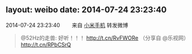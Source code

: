 layout: weibo
date: 2014-07-24 23:23:40
---
<meta name="referrer" content="no-referrer" />

2014-07-24 23:23:40  &nbsp;&nbsp;&nbsp;&nbsp;&nbsp;&nbsp; 来自 <a href="http://app.weibo.com/t/feed/22zMnn" rel="nofollow">小米手机</a>
转发微博
>  @52Hz的走兽: 好听！！！ http://t.cn/RvFWORe  （分享自 @乐视网） http://t.cn/RPbCSrQ  ​​​
